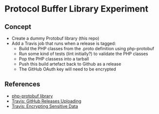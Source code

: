 # Protocol Buffer Library Experiment

## Concept

* Create a dummy Protobuf library (this repo)
* Add a Travis job that runs when a release is tagged:
  * Build the PHP classes from the .proto definition using php-protobuf
  * Run some kind of tests (lint initially?) to validate the PHP classes
  * Pop the PHP classess into a tarball
  * Push this build artefact back to Github as a release
   * The GitHub OAuth key will need to be encrypted

## References

* [php-protobuf library](https://github.com/allegro/php-protobuf)
* [Travis: GitHub Releases Uploading](http://docs.travis-ci.com/user/deployment/releases/)
* [Travis: Encrypting Sensitive Data](http://docs.travis-ci.com/user/encryption-keys/)
